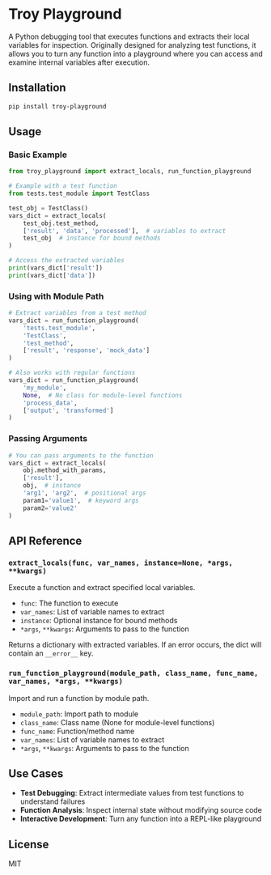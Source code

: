 # Troy Playground

A Python debugging tool that executes functions and extracts their local variables for inspection. Originally designed for analyzing test functions, it allows you to turn any function into a playground where you can access and examine internal variables after execution.

## Installation

```bash
pip install troy-playground
```

## Usage

### Basic Example

```python
from troy_playground import extract_locals, run_function_playground

# Example with a test function
from tests.test_module import TestClass

test_obj = TestClass()
vars_dict = extract_locals(
    test_obj.test_method,
    ['result', 'data', 'processed'],  # variables to extract
    test_obj  # instance for bound methods
)

# Access the extracted variables
print(vars_dict['result'])
print(vars_dict['data'])
```

### Using with Module Path

```python
# Extract variables from a test method
vars_dict = run_function_playground(
    'tests.test_module',
    'TestClass',
    'test_method', 
    ['result', 'response', 'mock_data']
)

# Also works with regular functions
vars_dict = run_function_playground(
    'my_module',
    None,  # No class for module-level functions
    'process_data',
    ['output', 'transformed']
)
```

### Passing Arguments

```python
# You can pass arguments to the function
vars_dict = extract_locals(
    obj.method_with_params,
    ['result'],
    obj,  # instance
    'arg1', 'arg2',  # positional args
    param1='value1',  # keyword args
    param2='value2'
)
```

## API Reference

### `extract_locals(func, var_names, instance=None, *args, **kwargs)`

Execute a function and extract specified local variables.

- `func`: The function to execute
- `var_names`: List of variable names to extract
- `instance`: Optional instance for bound methods
- `*args`, `**kwargs`: Arguments to pass to the function

Returns a dictionary with extracted variables. If an error occurs, the dict will contain an `__error__` key.

### `run_function_playground(module_path, class_name, func_name, var_names, *args, **kwargs)`

Import and run a function by module path.

- `module_path`: Import path to module
- `class_name`: Class name (None for module-level functions)  
- `func_name`: Function/method name
- `var_names`: List of variable names to extract
- `*args`, `**kwargs`: Arguments to pass to the function

## Use Cases

- **Test Debugging**: Extract intermediate values from test functions to understand failures
- **Function Analysis**: Inspect internal state without modifying source code
- **Interactive Development**: Turn any function into a REPL-like playground

## License

MIT